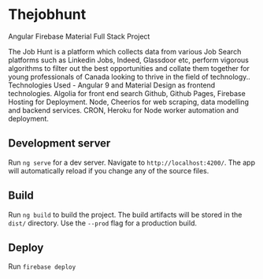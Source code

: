 # Thejobhunt

Angular Firebase Material Full Stack Project

The Job Hunt is a platform which collects data from various Job Search platforms such as Linkedin Jobs, Indeed, Glassdoor etc, perform vigorous algorithms to filter out the best opportunities and collate them together for young professionals of Canada looking to thrive in the field of technology..
Technologies Used -
Angular 9 and Material Design as frontend technologies.
Algolia for front end search
Github, Github Pages, Firebase Hosting for Deployment.
Node, Cheerios for web scraping, data modelling and backend services.
CRON, Heroku for Node worker automation and deployment.

## Development server

Run `ng serve` for a dev server. Navigate to `http://localhost:4200/`. The app will automatically reload if you change any of the source files.

## Build

Run `ng build` to build the project. The build artifacts will be stored in the `dist/` directory. Use the `--prod` flag for a production build.

## Deploy

Run `firebase deploy`
